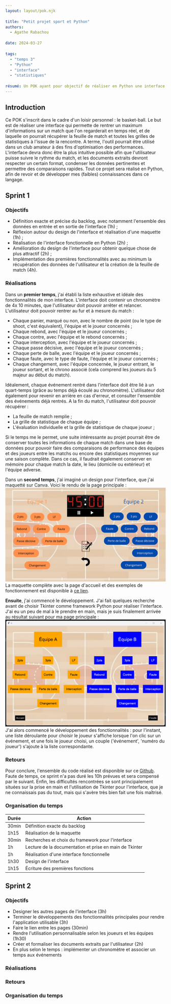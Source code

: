```yaml
---
layout: layout/pok.njk

title: "Petit projet sport et Python"
authors:
  - Agathe Rabachou

date: 2024-03-27

tags: 
  - "temps 3"
  - "Python"
  - "interface"
  - "statistiques"

résumé: Un POK ayant pour objectif de réaliser en Python une interface qui convertit les données brutes d'un match de basket-ball en statistiques sous différents formats.
---
```

## Introduction

Ce POK s'inscrit dans le cadre d'un loisir personnel : le basket-ball. Le but est de réaliser une interface qui permette de rentrer un maximum d'informations sur un match que l'on regarderait en temps réel, et de laquelle on pourrait récupérer la feuille de match et toutes les grilles de statistiques à l'issue de la rencontre. A terme, l'outil pourrait être utilisé dans un club amateur à des fins d'optimisation des performances. L'interface devra donc être la plus intuitive possible afin que l'utilisateur puisse suivre le rythme du match, et les documents extraits devront respecter un certain format, condenser les données pertinentes et permettre des comparaisons rapides.
Tout ce projet sera réalisé en Python, afin de revoir et de développer mes (faibles) connaissances dans ce langage.

## Sprint 1

### Objectifs

- Définition exacte et précise du backlog, avec notamment l'ensemble des données en entrée et en sortie de l'interface (1h) ;
- Réflexion autour du design de l'interface et réalisation d'une maquette (1h) ;
- Réalisation de l'interface fonctionnelle en Python (2h) ;
- Amélioration du design de l'interface pour obtenir quelque chose de plus attractif (2h) ;
- Implémentation des premières fonctionnalités avec au minimum la récupération des données de l'utilisateur et la création de la feuille de match (4h).

### Réalisations

Dans un **premier temps**, j'ai établi la liste exhaustive et idéale des fonctionnalités de mon interface. L'interface doit contenir un chronomètre de 4x 10 minutes, que l'utilisateur doit pouvoir arrêter et relancer. L'utilisateur doit pouvoir rentrer au fur et à mesure du match :
- Chaque panier, marqué ou non, avec le nombre de point (ou le type de shoot, c'est équivalent), l'équipe et le joueur concernés ;
- Chaque rebond, avec l'équipe et le joueur concernés ;
- Chaque contre, avec l'équipe et le rebond concernés ;
- Chaque interception, avec l'équipe et le joueur concernés ;
- Chaque passe décisive, avec l'équipe et le joueur concernés ;
- Chaque perte de balle, avec l'équipe et le joueur concernés ;
- Chaque faute, avec le type de faute, l'équipe et le joueur concernés ;
- Chaque changement, avec l'équipe concernée, le joueur entrant, le joueur sortant, et le chrono associé (cela comprend les joueurs du 5 majeur au début du match).

Idéalement, chaque événement rentré dans l'interface doit être lié à un quart-temps (grâce au temps déjà écoulé au chronomètre). L'utilisateur doit également pour revenir en arrière en cas d'erreur, et consulter l'ensemble des événements déjà rentrés.
A la fin du match, l'utilisateur doit pouvoir récupérer :
- La feuille de match remplie ;
- La grille de statistique de chaque équipe ;
- L'évaluation individuelle et la grille de statistique de chaque joueur ;

Si le temps me le permet, une suite intéressante au projet pourrait être de conserver toutes les informations de chaque match dans une base de données pour pouvoir faire des comparaisons de performance des équipes et des joueurs entre les matchs ou encore des statistiques moyennes sur une saison complète. Dans ce cas, il faudrait également conserver en mémoire pour chaque match la date, le lieu (domicile ou extérieur) et l'équipe adverse.

Dans un **second temps**, j'ai imaginé un design pour l'interface, que j'ai maquetté sur Canva. Voici le rendu de la page principale :
<img src="maquette_page_principale.png">
La maquette complète avec la page d'accueil et des exemples de fonctionnement est disponible à [ce lien](https://www.canva.com/design/DAF9aX-qabs/2vwFKz3I0joGODFLJQR0hw/edit?utm_content=DAF9aX-qabs&utm_campaign=designshare&utm_medium=link2&utm_source=sharebutton).

**Ensuite**, j'ai commencé le développement. J'ai fait quelques recherche avant de choisir Tkinter comme framework Python pour réaliser l'interface. J'ai eu un peu de mal à le prendre en main, mais je suis finalement arrivée au résultat suivant pour ma page principale :
<img src="interface_main.png">
J'ai alors commencé le développement des fonctionnalités : pour l'instant, une liste déroulante pour choisir le joueur s'affiche lorsque l'on clic sur un événement, et une fois le joueur choisi, un couple ('événement', 'numéro du joueur') s'ajoute à la liste correspondante.

### Retours

Pour conclure, l'ensemble du code réalisé est disponible sur ce [Github](https://github.com/arabachou/-r-e-markaball.git). Faute de temps, ce sprint n'a pas duré les 10h prévues et sera compensé par le suivant. Enfin, les difficultés rencontrées se sont principalement situées sur la prise en main et l'utilisation de Tkinter pour l'interface, que je ne connaissais pas du tout, mais qui s'avère très bien fait une fois maîtrisé.

### Organisation du temps

| Durée | Action |
| -------- | -------- |
| 30min | Définition exacte du backlog |
| 1h15 | Réalisation de la maquette |
| 30min | Recherches et choix du framework pour l'interface |
| 1h | Lecture de la documentation et prise en main de Tkinter |
| 1h | Réalisation d'une interface fonctionnelle |
| 1h30 | Design de l'interface |
| 1h15 | Écriture des premières fonctions |

## Sprint 2

### Objectifs

- Designer les autres pages de l'interface (3h)
- Terminer le développements des fonctionnalités principales pour rendre l'application utilisable (3h)
- Faire le lien entre les pages (30min)
- Rendre l'utilisation personnalisable selon les joueurs et les équipes (1h30)
- Créer et formaliser les documents extraits par l'utilisateur (2h)
- En plus selon le temps : implémenter un chronomètre et associer un temps aux événements

### Réalisations



### Retours



### Organisation du temps

